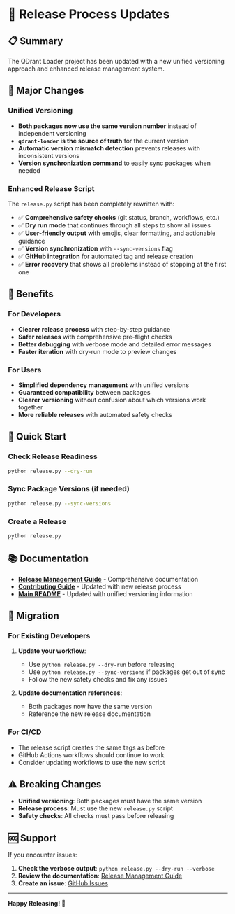 # 🚀 Release Process Updates

## 📋 Summary

The QDrant Loader project has been updated with a new unified versioning approach and enhanced release management system.

## 🔄 Major Changes

### Unified Versioning

- **Both packages now use the same version number** instead of independent versioning
- **`qdrant-loader` is the source of truth** for the current version
- **Automatic version mismatch detection** prevents releases with inconsistent versions
- **Version synchronization command** to easily sync packages when needed

### Enhanced Release Script

The `release.py` script has been completely rewritten with:

- ✅ **Comprehensive safety checks** (git status, branch, workflows, etc.)
- ✅ **Dry run mode** that continues through all steps to show all issues
- ✅ **User-friendly output** with emojis, clear formatting, and actionable guidance
- ✅ **Version synchronization** with `--sync-versions` flag
- ✅ **GitHub integration** for automated tag and release creation
- ✅ **Error recovery** that shows all problems instead of stopping at the first one

## 🎯 Benefits

### For Developers

- **Clearer release process** with step-by-step guidance
- **Safer releases** with comprehensive pre-flight checks
- **Better debugging** with verbose mode and detailed error messages
- **Faster iteration** with dry-run mode to preview changes

### For Users

- **Simplified dependency management** with unified versions
- **Guaranteed compatibility** between packages
- **Clearer versioning** without confusion about which versions work together
- **More reliable releases** with automated safety checks

## 🚀 Quick Start

### Check Release Readiness

```bash
python release.py --dry-run
```

### Sync Package Versions (if needed)

```bash
python release.py --sync-versions
```

### Create a Release

```bash
python release.py
```

## 📚 Documentation

- **[Release Management Guide](./docs/RELEASE.md)** - Comprehensive documentation
- **[Contributing Guide](./docs/CONTRIBUTING.md)** - Updated with new release process
- **[Main README](./README.md)** - Updated with unified versioning information

## 🔧 Migration

### For Existing Developers

1. **Update your workflow**:
   - Use `python release.py --dry-run` before releasing
   - Use `python release.py --sync-versions` if packages get out of sync
   - Follow the new safety checks and fix any issues

2. **Update documentation references**:
   - Both packages now have the same version
   - Reference the new release documentation

### For CI/CD

- The release script creates the same tags as before
- GitHub Actions workflows should continue to work
- Consider updating workflows to use the new script

## ⚠️ Breaking Changes

- **Unified versioning**: Both packages must have the same version
- **Release process**: Must use the new `release.py` script
- **Safety checks**: All checks must pass before releasing

## 🆘 Support

If you encounter issues:

1. **Check the verbose output**: `python release.py --dry-run --verbose`
2. **Review the documentation**: [Release Management Guide](./docs/RELEASE.md)
3. **Create an issue**: [GitHub Issues](https://github.com/martin-papy/qdrant-loader/issues)

---

**Happy Releasing! 🎉**

